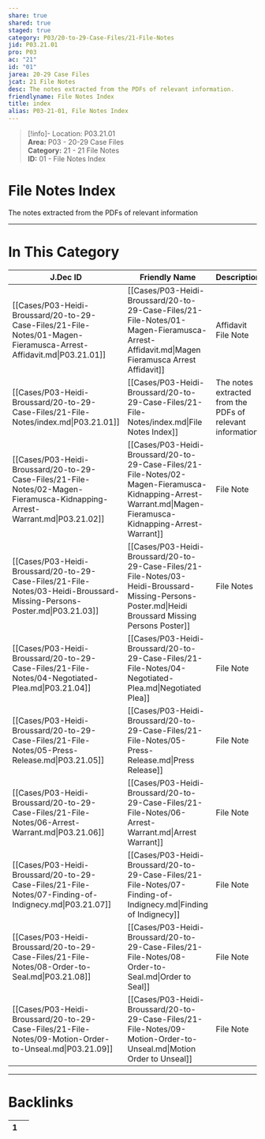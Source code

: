 ```yaml
---  
share: true  
shared: true  
staged: true  
category: P03/20-to-29-Case-Files/21-File-Notes  
jid: P03.21.01  
pro: P03  
ac: "21"  
id: "01"  
jarea: 20-29 Case Files  
jcat: 21 File Notes  
desc: The notes extracted from the PDFs of relevant information.  
friendlyname: File Notes Index  
title: index  
alias: P03-21-01, File Notes Index  
---  
```

  
>[!info]- Location: P03.21.01  
>**Area:** P03 - 20-29 Case Files  
>**Category:** 21 - 21 File Notes  
>**ID:** 01 - File Notes Index  
  
# File Notes Index  
  
The notes extracted from the PDFs of relevant information  
   
  
  
---  
# In This Category  
  
| J.Dec ID                                                                                                                    | Friendly Name                                                                                                                                                | Description                                                |  
| --------------------------------------------------------------------------------------------------------------------------- | ------------------------------------------------------------------------------------------------------------------------------------------------------------ | ---------------------------------------------------------- |  
| [[Cases/P03-Heidi-Broussard/20-to-29-Case-Files/21-File-Notes/01-Magen-Fieramusca-Arrest-Affidavit.md\|P03.21.01]]          | [[Cases/P03-Heidi-Broussard/20-to-29-Case-Files/21-File-Notes/01-Magen-Fieramusca-Arrest-Affidavit.md\|Magen Fieramusca Arrest Affidavit]]                   | Affidavit File Note                                        |  
| [[Cases/P03-Heidi-Broussard/20-to-29-Case-Files/21-File-Notes/index.md\|P03.21.01]]                                         | [[Cases/P03-Heidi-Broussard/20-to-29-Case-Files/21-File-Notes/index.md\|File Notes Index]]                                                                   | The notes extracted from the PDFs of relevant information. |  
| [[Cases/P03-Heidi-Broussard/20-to-29-Case-Files/21-File-Notes/02-Magen-Fieramusca-Kidnapping-Arrest-Warrant.md\|P03.21.02]] | [[Cases/P03-Heidi-Broussard/20-to-29-Case-Files/21-File-Notes/02-Magen-Fieramusca-Kidnapping-Arrest-Warrant.md\|Magen-Fieramusca-Kidnapping-Arrest-Warrant]] | File Note                                                  |  
| [[Cases/P03-Heidi-Broussard/20-to-29-Case-Files/21-File-Notes/03-Heidi-Broussard-Missing-Persons-Poster.md\|P03.21.03]]     | [[Cases/P03-Heidi-Broussard/20-to-29-Case-Files/21-File-Notes/03-Heidi-Broussard-Missing-Persons-Poster.md\|Heidi Broussard Missing Persons Poster]]         | File Notes                                                 |  
| [[Cases/P03-Heidi-Broussard/20-to-29-Case-Files/21-File-Notes/04-Negotiated-Plea.md\|P03.21.04]]                            | [[Cases/P03-Heidi-Broussard/20-to-29-Case-Files/21-File-Notes/04-Negotiated-Plea.md\|Negotiated Plea]]                                                       | File Note                                                  |  
| [[Cases/P03-Heidi-Broussard/20-to-29-Case-Files/21-File-Notes/05-Press-Release.md\|P03.21.05]]                              | [[Cases/P03-Heidi-Broussard/20-to-29-Case-Files/21-File-Notes/05-Press-Release.md\|Press Release]]                                                           | File Note                                                  |  
| [[Cases/P03-Heidi-Broussard/20-to-29-Case-Files/21-File-Notes/06-Arrest-Warrant.md\|P03.21.06]]                             | [[Cases/P03-Heidi-Broussard/20-to-29-Case-Files/21-File-Notes/06-Arrest-Warrant.md\|Arrest Warrant]]                                                         | File Note                                                  |  
| [[Cases/P03-Heidi-Broussard/20-to-29-Case-Files/21-File-Notes/07-Finding-of-Indignecy.md\|P03.21.07]]                       | [[Cases/P03-Heidi-Broussard/20-to-29-Case-Files/21-File-Notes/07-Finding-of-Indignecy.md\|Finding of Indignecy]]                                             | File Note                                                  |  
| [[Cases/P03-Heidi-Broussard/20-to-29-Case-Files/21-File-Notes/08-Order-to-Seal.md\|P03.21.08]]                              | [[Cases/P03-Heidi-Broussard/20-to-29-Case-Files/21-File-Notes/08-Order-to-Seal.md\|Order to Seal]]                                                           | File Note                                                  |  
| [[Cases/P03-Heidi-Broussard/20-to-29-Case-Files/21-File-Notes/09-Motion-Order-to-Unseal.md\|P03.21.09]]                     | [[Cases/P03-Heidi-Broussard/20-to-29-Case-Files/21-File-Notes/09-Motion-Order-to-Unseal.md\|Motion Order to Unseal]]                                         | File Note                                                  |  
  
  
---  
# Backlinks  
<div><table class="dataview table-view-table"><thead class="table-view-thead"><tr class="table-view-tr-header"><th class="table-view-th"><span></span><span class="dataview small-text">1</span></th><th class="table-view-th"><span></span></th></tr></thead><tbody class="table-view-tbody"></tbody></table></div>